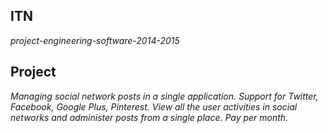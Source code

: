 ## ITN
_project-engineering-software-2014-2015_

## Project

_Managing social network posts in a single application. Support for Twitter, Facebook, Google Plus, Pinterest. View all the user activities in social networks and administer posts from a single place. Pay per month._
